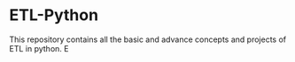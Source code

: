 # ETL-Python
This repository contains all the basic and advance concepts and projects of ETL in python. E
